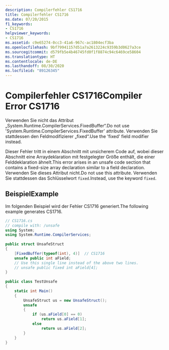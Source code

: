 ```yaml
---
description: Compilerfehler CS1716
title: Compilerfehler CS1716
ms.date: 07/20/2015
f1_keywords:
- CS1716
helpviewer_keywords:
- CS1716
ms.assetid: c9e65274-0cc3-41a6-967c-ac1804ecf3ba
ms.openlocfilehash: 9bf79941157d51a7a2613224c9359b3d0627a3ce
ms.sourcegitcommit: d579fb5e4b46745fd0f1f8874c94c6469ce58604
ms.translationtype: HT
ms.contentlocale: de-DE
ms.lasthandoff: 08/30/2020
ms.locfileid: "89126345"
---
```

# <a name="compiler-error-cs1716"></a><span data-ttu-id="c2db5-103">Compilerfehler CS1716</span><span class="sxs-lookup"><span data-stu-id="c2db5-103">Compiler Error CS1716</span></span>
<span data-ttu-id="c2db5-104">Verwenden Sie nicht das Attribut „System.Runtime.CompilerServices.FixedBuffer“.</span><span class="sxs-lookup"><span data-stu-id="c2db5-104">Do not use 'System.Runtime.CompilerServices.FixedBuffer' attribute.</span></span> <span data-ttu-id="c2db5-105">Verwenden Sie stattdessen den Feldmodifizierer „fixed“.</span><span class="sxs-lookup"><span data-stu-id="c2db5-105">Use the 'fixed' field modifier instead.</span></span>  
  
 <span data-ttu-id="c2db5-106">Dieser Fehler tritt in einem Abschnitt mit unsicherem Code auf, wobei dieser Abschnitt eine Arraydeklaration mit festgelegter Größe enthält, die einer Felddeklaration ähnelt.</span><span class="sxs-lookup"><span data-stu-id="c2db5-106">This error arises in an unsafe code section that contains a fixed-size array declaration similar to a field declaration.</span></span> <span data-ttu-id="c2db5-107">Verwenden Sie dieses Attribut nicht.</span><span class="sxs-lookup"><span data-stu-id="c2db5-107">Do not use this attribute.</span></span> <span data-ttu-id="c2db5-108">Verwenden Sie stattdessen das Schlüsselwort `fixed`.</span><span class="sxs-lookup"><span data-stu-id="c2db5-108">Instead, use the keyword `fixed`.</span></span>  
  
## <a name="example"></a><span data-ttu-id="c2db5-109">Beispiel</span><span class="sxs-lookup"><span data-stu-id="c2db5-109">Example</span></span>  
 <span data-ttu-id="c2db5-110">Im folgenden Beispiel wird der Fehler CS1716 generiert.</span><span class="sxs-lookup"><span data-stu-id="c2db5-110">The following example generates CS1716.</span></span>  
  
```csharp  
// CS1716.cs  
// compile with: /unsafe  
using System;  
using System.Runtime.CompilerServices;  
  
public struct UnsafeStruct  
{  
    [FixedBuffer(typeof(int), 4)]  // CS1716  
    unsafe public int aField;  
    // Use this single line instead of the above two lines.  
    // unsafe public fixed int aField[4];  
}  
  
public class TestUnsafe  
{  
    static int Main()  
    {  
        UnsafeStruct us = new UnsafeStruct();  
        unsafe  
        {  
            if (us.aField[0] == 0)  
                return us.aField[1];  
            else  
                return us.aField[2];  
        }  
    }  
}  
```
